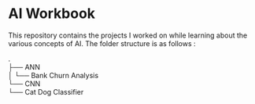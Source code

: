 # AI Workbook

This repository contains the projects I worked on while learning about the various concepts of AI.
The folder structure is as follows :

.  
├── ANN  
│   └── Bank Churn Analysis  
└── CNN                  
    └── Cat Dog Classifier  